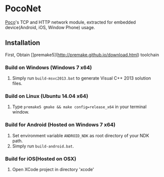 PocoNet
=======

[Poco](http://pocoproject.org/)'s TCP and HTTP network module, extracted for embedded device(Android, iOS, Window Phone) usage.


## Installation

First, Obtain []premake5](http://premake.github.io/download.html) toolchain

### Build on Windows (Windows 7 x64)

1. Simply run `build-msvc2013.bat` to generate Visual C++ 2013 solution files.

### Build on Linux (Ubuntu 14.04 x64)

1. Type `premake5 gmake && make config=release_x64` in your terminal window.

### Build for Android (Hosted on Windows 7 x64)

1. Set environment variable `ANDROID_NDK` as root directory of your NDK path.
2. Simply run `build-android.bat`.

### Build for iOS(Hosted on OSX)

1. Open XCode project in directory 'xcode'
